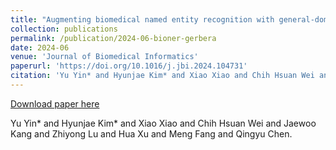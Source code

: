 ```yaml
---
title: "Augmenting biomedical named entity recognition with general-domain resources"
collection: publications
permalink: /publication/2024-06-bioner-gerbera
date: 2024-06
venue: 'Journal of Biomedical Informatics'
paperurl: 'https://doi.org/10.1016/j.jbi.2024.104731'
citation: 'Yu Yin* and Hyunjae Kim* and Xiao Xiao and Chih Hsuan Wei and Jaewoo Kang and Zhiyong Lu and Hua Xu and Meng Fang and Qingyu Chen.'
---
```


<a href='https://doi.org/10.1016/j.jbi.2024.104731'>Download paper here</a>

Yu Yin* and Hyunjae Kim* and Xiao Xiao and Chih Hsuan Wei and Jaewoo Kang and Zhiyong Lu and Hua Xu and Meng Fang and Qingyu Chen.